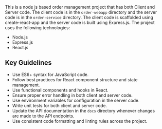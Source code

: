 This is a node js based order management project that has both Client and Server code.
The client code is in the `order-webapp` directory and the server code is in the `order-service` directory.
The client code is scaffolded using create-react-app and the server code is built using Express.js.
The project uses the following technologies:
- Node.js
- Express.js
- React.js

## Key Guidelines
- Use ES6+ syntax for JavaScript code.
- Follow best practices for React component structure and state management.
- Use functional components and hooks in React.
- Ensure proper error handling in both client and server code.
- Use environment variables for configuration in the server code.
- Write unit tests for both client and server code.
- Update the API documentation in the `docs` directory whenever changes are made to the API endpoints.
- Use consistent code formatting and linting rules across the project.